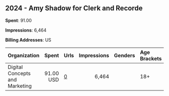 ## 2024 - Amy Shadow for Clerk and Recorde 
**Spent**: 91.00

**Impressions**: 6,464

**Billing Addresses**: US

|Organization|Spent|Urls|Impressions|Genders|Age Brackets|Country Codes|
|:---|---:|:---|---:|:---|:---|:---|
|Digital Concepts and Marketing|91.00 USD|[0](https://www.snap.com/political-ads/asset/e290f93386f31ae42c6ad7ac7b42cc92acaf6239398171bf2a685490195a4632?mediaType=mp4)|6,464||18+|united states|
